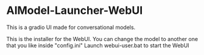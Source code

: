 # AIModel-Launcher-WebUI
This is a gradio UI made for conversational models.

This is the installer for the WebUI.
You can change the model to another one that you like inside "config.ini"
Launch webui-user.bat to start the WebUI

